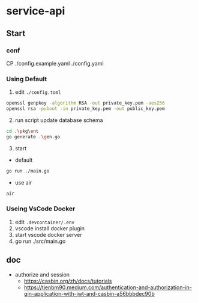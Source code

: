 # service-api

## Start

### conf

CP ./config.example.yaml ./config.yaml

### Using Default

1. edit `./config.toml`

```bash
openssl genpkey -algorithm RSA -out private_key.pem -aes256
openssl rsa -pubout -in private_key.pem -out public_key.pem
```

2. run script update database schema

```bash
cd .\pkg\ent
go generate .\gen.go
```

3. start

* default

```bash
go run ./main.go
```

* use air

```bash
air
```

### Useing VsCode Docker

1. edit `.devcontainer/.env`
2. vscode install docker plugin
3. start vscode docker server
4. go run ./src/main.go

## doc

* authorize and session
  * https://casbin.org/zh/docs/tutorials
  * https://tienbm90.medium.com/authentication-and-authorization-in-gin-application-with-jwt-and-casbin-a56bbbdec90b
